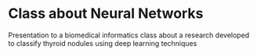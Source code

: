 # Class about Neural Networks

Presentation to a biomedical informatics class about a research developed to classify thyroid nodules using deep learning techniques
